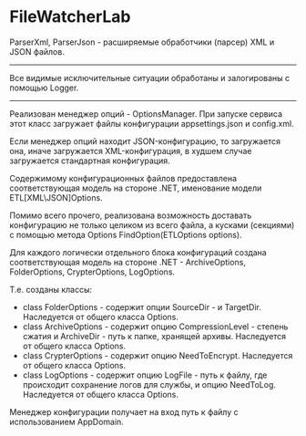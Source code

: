 # FileWatcherLab

ParserXml, ParserJson - расширяемые обработчики (парсер) XML и JSON файлов.
***

Все видимые исключительные ситуации обработаны и залогированы с помощью Logger.
***

Реализован менеджер опций - OptionsManager. При запуске сервиса этот класс загружает файлы конфигурации appsettings.json и config.xml. 

Если менеджер опций находит JSON-конфигурацию, то загружается она, иначе загружается XML-конфигурация, в худшем случае загружается стандартная конфигурация. 

Содержимому конфигурационных файлов предоставлена соответствующая модель на стороне .NET, именование модели ETL[XML\JSON]Options. 

Помимо всего прочего, реализована возможность доставать конфигурацию не только целиком из всего файла, а кусками (секциями) с помощью метода Options FindOption<T>(ETLOptions options).
  
Для каждого логически отдельного блока конфигураций создана соответствующая модель на стороне .NET - ArchiveOptions, FolderOptions, CrypterOptions, LogOptions.

Т.е. созданы классы:

* class FolderOptions - содержит опции SourceDir -  и TargetDir. Наследуется от общего класса Options.
* class ArchiveOptions - содержит опцию CompressionLevel - степень сжатия и ArchiveDir - путь к папке, хранящей архивы. Наследуется от общего класса Options.
* class CrypterOptions - содержит опцию NeedToEncrypt. Наследуется от общего класса Options.
* class LogOptions - содержит опцию LogFile - путь к файлу, где происходит сохранение логов для службы, и опцию NeedToLog. Наследуется от общего класса Options.

Менеджер конфигурации получает на вход путь к файлу с использованием AppDomain.

